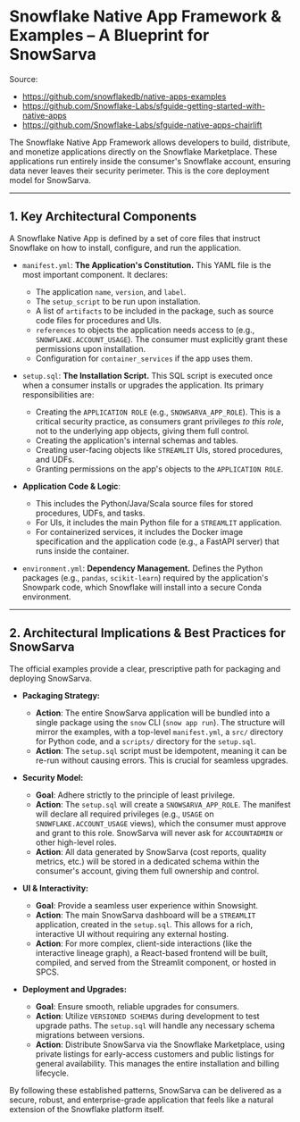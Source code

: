 # Snowflake Native App Framework & Examples – A Blueprint for SnowSarva

Source:
*   <https://github.com/snowflakedb/native-apps-examples>
*   <https://github.com/Snowflake-Labs/sfguide-getting-started-with-native-apps>
*   <https://github.com/Snowflake-Labs/sfguide-native-apps-chairlift>

The Snowflake Native App Framework allows developers to build, distribute, and monetize applications directly on the Snowflake Marketplace. These applications run entirely inside the consumer's Snowflake account, ensuring data never leaves their security perimeter. This is the core deployment model for SnowSarva.

---

## 1. Key Architectural Components

A Snowflake Native App is defined by a set of core files that instruct Snowflake on how to install, configure, and run the application.

*   `manifest.yml`: **The Application's Constitution.** This YAML file is the most important component. It declares:
    *   The application `name`, `version`, and `label`.
    *   The `setup_script` to be run upon installation.
    *   A list of `artifacts` to be included in the package, such as source code files for procedures and UIs.
    *   `references` to objects the application needs access to (e.g., `SNOWFLAKE.ACCOUNT_USAGE`). The consumer must explicitly grant these permissions upon installation.
    *   Configuration for `container_services` if the app uses them.

*   `setup.sql`: **The Installation Script.** This SQL script is executed once when a consumer installs or upgrades the application. Its primary responsibilities are:
    *   Creating the `APPLICATION ROLE` (e.g., `SNOWSARVA_APP_ROLE`). This is a critical security practice, as consumers grant privileges *to this role*, not to the underlying app objects, giving them full control.
    *   Creating the application's internal schemas and tables.
    *   Creating user-facing objects like `STREAMLIT` UIs, stored procedures, and UDFs.
    *   Granting permissions on the app's objects to the `APPLICATION ROLE`.

*   **Application Code & Logic**:
    *   This includes the Python/Java/Scala source files for stored procedures, UDFs, and tasks.
    *   For UIs, it includes the main Python file for a `STREAMLIT` application.
    *   For containerized services, it includes the Docker image specification and the application code (e.g., a FastAPI server) that runs inside the container.

*   `environment.yml`: **Dependency Management.** Defines the Python packages (e.g., `pandas`, `scikit-learn`) required by the application's Snowpark code, which Snowflake will install into a secure Conda environment.

---

## 2. Architectural Implications & Best Practices for SnowSarva

The official examples provide a clear, prescriptive path for packaging and deploying SnowSarva.

*   **Packaging Strategy:**
    *   **Action**: The entire SnowSarva application will be bundled into a single package using the `snow` CLI (`snow app run`). The structure will mirror the examples, with a top-level `manifest.yml`, a `src/` directory for Python code, and a `scripts/` directory for the `setup.sql`.
    *   **Action**: The `setup.sql` script must be idempotent, meaning it can be re-run without causing errors. This is crucial for seamless upgrades.

*   **Security Model:**
    *   **Goal**: Adhere strictly to the principle of least privilege.
    *   **Action**: The `setup.sql` will create a `SNOWSARVA_APP_ROLE`. The manifest will declare all required privileges (e.g., `USAGE` on `SNOWFLAKE.ACCOUNT_USAGE` views), which the consumer must approve and grant to this role. SnowSarva will never ask for `ACCOUNTADMIN` or other high-level roles.
    *   **Action**: All data generated by SnowSarva (cost reports, quality metrics, etc.) will be stored in a dedicated schema within the consumer's account, giving them full ownership and control.

*   **UI & Interactivity:**
    *   **Goal**: Provide a seamless user experience within Snowsight.
    *   **Action**: The main SnowSarva dashboard will be a `STREAMLIT` application, created in the `setup.sql`. This allows for a rich, interactive UI without requiring any external hosting.
    *   **Action**: For more complex, client-side interactions (like the interactive lineage graph), a React-based frontend will be built, compiled, and served from the Streamlit component, or hosted in SPCS.

*   **Deployment and Upgrades:**
    *   **Goal**: Ensure smooth, reliable upgrades for consumers.
    *   **Action**: Utilize `VERSIONED SCHEMAS` during development to test upgrade paths. The `setup.sql` will handle any necessary schema migrations between versions.
    *   **Action**: Distribute SnowSarva via the Snowflake Marketplace, using private listings for early-access customers and public listings for general availability. This manages the entire installation and billing lifecycle.

By following these established patterns, SnowSarva can be delivered as a secure, robust, and enterprise-grade application that feels like a natural extension of the Snowflake platform itself. 
